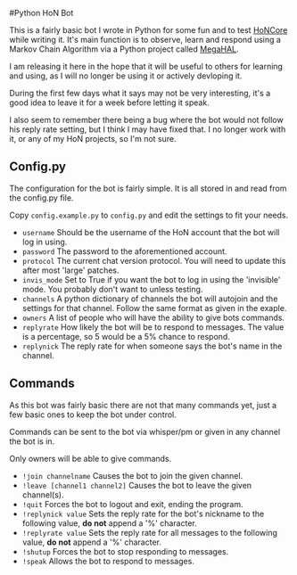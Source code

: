 #Python HoN Bot

This is a fairly basic bot I wrote in Python for some fun and to test [HoNCore](https://github.com/Joev-/HoNCore) while writing it.
It's main function is to observe, learn and respond using a Markov Chain Algorithm via a Python project called [MegaHAL](http://megahal.alioth.debian.org/).

I am releasing it here in the hope that it will be useful to others for learning and using, as I will no longer be using it or actively devloping it.

During the first few days what it says may not be very interesting, it's a good idea to leave it for a week before letting it speak.

I also seem to remember there being a bug where the bot would not follow his reply rate setting, but I think I may have fixed that.
I no longer work with it, or any of my HoN projects, so I'm not sure.

## Config.py

The configuration for the bot is fairly simple. It is all stored in and read from the config.py file.

Copy `config.example.py` to `config.py` and edit the settings to fit your needs.

* `username` Should be the username of the HoN account that the bot will log in using.
* `password` The password to the aforementioned account.
* `protocol` The current chat version protocol. You will need to update this after most 'large' patches.
* `invis_mode` Set to True if you want the bot to log in using the 'invisible' mode. You probably don't want to unless testing.
* `channels` A python dictionary of channels the bot will autojoin and the settings for that channel. Follow the same format as given in the exaple.
* `owners` A list of people who will have the ability to give bots commands.
* `replyrate` How likely the bot will be to respond to messages. The value is a percentage, so 5 would be a 5% chance to respond.
* `replynick` The reply rate for when someone says the bot's name in the channel.

## Commands

As this bot was fairly basic there are not that many commands yet, just a few basic ones to keep the bot under control.

Commands can be sent to the bot via whisper/pm or given in any channel the bot is in.

Only owners will be able to give commands.

* `!join channelname` Causes the bot to join the given channel.
* `!leave [channel1 channel2]` Causes the bot to leave the given channel(s).
* `!quit` Forces the bot to logout and exit, ending the program.
* `!replynick value` Sets the reply rate for the bot's nickname to the following value, **do not** append a '%' character.
* `!replyrate value` Sets the reply rate for all messages to the following value, **do not** append a '%' character.
* `!shutup` Forces the bot to stop responding to messages.
* `!speak` Allows the bot to respond to messages.
